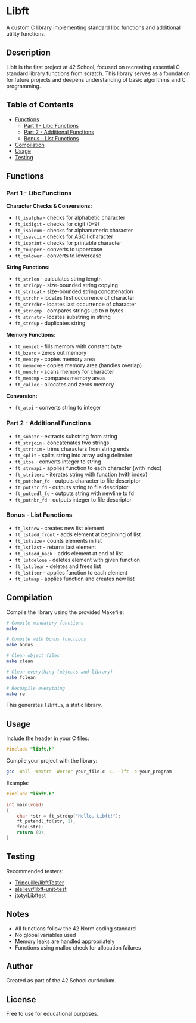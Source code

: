 # Libft

A custom C library implementing standard libc functions and additional utility functions.

## Description

Libft is the first project at 42 School, focused on recreating essential C standard library functions from scratch. This library serves as a foundation for future projects and deepens understanding of basic algorithms and C programming.

## Table of Contents

- [Functions](#functions)
  - [Part 1 - Libc Functions](#part-1---libc-functions)
  - [Part 2 - Additional Functions](#part-2---additional-functions)
  - [Bonus - List Functions](#bonus---list-functions)
- [Compilation](#compilation)
- [Usage](#usage)
- [Testing](#testing)

## Functions

### Part 1 - Libc Functions

**Character Checks & Conversions:**
- `ft_isalpha` - checks for alphabetic character
- `ft_isdigit` - checks for digit (0-9)
- `ft_isalnum` - checks for alphanumeric character
- `ft_isascii` - checks for ASCII character
- `ft_isprint` - checks for printable character
- `ft_toupper` - converts to uppercase
- `ft_tolower` - converts to lowercase

**String Functions:**
- `ft_strlen` - calculates string length
- `ft_strlcpy` - size-bounded string copying
- `ft_strlcat` - size-bounded string concatenation
- `ft_strchr` - locates first occurrence of character
- `ft_strrchr` - locates last occurrence of character
- `ft_strncmp` - compares strings up to n bytes
- `ft_strnstr` - locates substring in string
- `ft_strdup` - duplicates string

**Memory Functions:**
- `ft_memset` - fills memory with constant byte
- `ft_bzero` - zeros out memory
- `ft_memcpy` - copies memory area
- `ft_memmove` - copies memory area (handles overlap)
- `ft_memchr` - scans memory for character
- `ft_memcmp` - compares memory areas
- `ft_calloc` - allocates and zeros memory

**Conversion:**
- `ft_atoi` - converts string to integer

### Part 2 - Additional Functions

- `ft_substr` - extracts substring from string
- `ft_strjoin` - concatenates two strings
- `ft_strtrim` - trims characters from string ends
- `ft_split` - splits string into array using delimiter
- `ft_itoa` - converts integer to string
- `ft_strmapi` - applies function to each character (with index)
- `ft_striteri` - iterates string with function (with index)
- `ft_putchar_fd` - outputs character to file descriptor
- `ft_putstr_fd` - outputs string to file descriptor
- `ft_putendl_fd` - outputs string with newline to fd
- `ft_putnbr_fd` - outputs integer to file descriptor

### Bonus - List Functions

- `ft_lstnew` - creates new list element
- `ft_lstadd_front` - adds element at beginning of list
- `ft_lstsize` - counts elements in list
- `ft_lstlast` - returns last element
- `ft_lstadd_back` - adds element at end of list
- `ft_lstdelone` - deletes element with given function
- `ft_lstclear` - deletes and frees list
- `ft_lstiter` - applies function to each element
- `ft_lstmap` - applies function and creates new list

## Compilation

Compile the library using the provided Makefile:

```bash
# Compile mandatory functions
make

# Compile with bonus functions
make bonus

# Clean object files
make clean

# Clean everything (objects and library)
make fclean

# Recompile everything
make re
```

This generates `libft.a`, a static library.

## Usage

Include the header in your C files:

```c
#include "libft.h"
```

Compile your project with the library:

```bash
gcc -Wall -Wextra -Werror your_file.c -L. -lft -o your_program
```

Example:

```c
#include "libft.h"

int main(void)
{
    char *str = ft_strdup("Hello, Libft!");
    ft_putendl_fd(str, 1);
    free(str);
    return (0);
}
```

## Testing

Recommended testers:
- [Tripouille/libftTester](https://github.com/Tripouille/libftTester)
- [alelievr/libft-unit-test](https://github.com/alelievr/libft-unit-test)
- [jtoty/Libftest](https://github.com/jtoty/Libftest)

## Notes

- All functions follow the 42 Norm coding standard
- No global variables used
- Memory leaks are handled appropriately
- Functions using malloc check for allocation failures

## Author

Created as part of the 42 School curriculum.

## License

Free to use for educational purposes.
